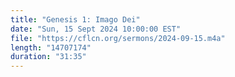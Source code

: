 ```yaml
---
title: "Genesis 1: Imago Dei"
date: "Sun, 15 Sept 2024 10:00:00 EST"
file: "https://cflcn.org/sermons/2024-09-15.m4a"
length: "14707174"
duration: "31:35"
---
```


